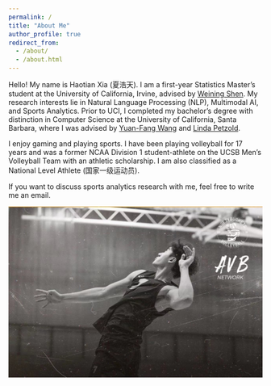 ```yaml
---
permalink: /
title: "About Me"
author_profile: true
redirect_from: 
  - /about/
  - /about.html
---
```


Hello! My name is Haotian Xia (夏浩天). I am a first-year Statistics Master’s student at the University of California, Irvine, advised by [Weining Shen](https://faculty.sites.uci.edu/weinings/). My research interests lie in Natural Language Processing (NLP), Multimodal AI, and Sports Analytics. Prior to UCI, I completed my bachelor’s degree with distinction in Computer Science at the University of California, Santa Barbara, where I was advised by [Yuan-Fang Wang](https://engineering.ucsb.edu/people/yuan-fang-wang) and [Linda Petzold](https://engineering.ucsb.edu/people/linda-petzold). 

I enjoy gaming and playing sports. I have been playing volleyball for 17 years and was a former NCAA Division 1 student-athlete on the UCSB Men’s Volleyball Team with an athletic scholarship. I am also classified as a National Level Athlete (国家一级运动员).

If you want to discuss sports analytics research with me, feel free to write me an email.

 <img src='/images/voll.JPG' width = "700"/> 